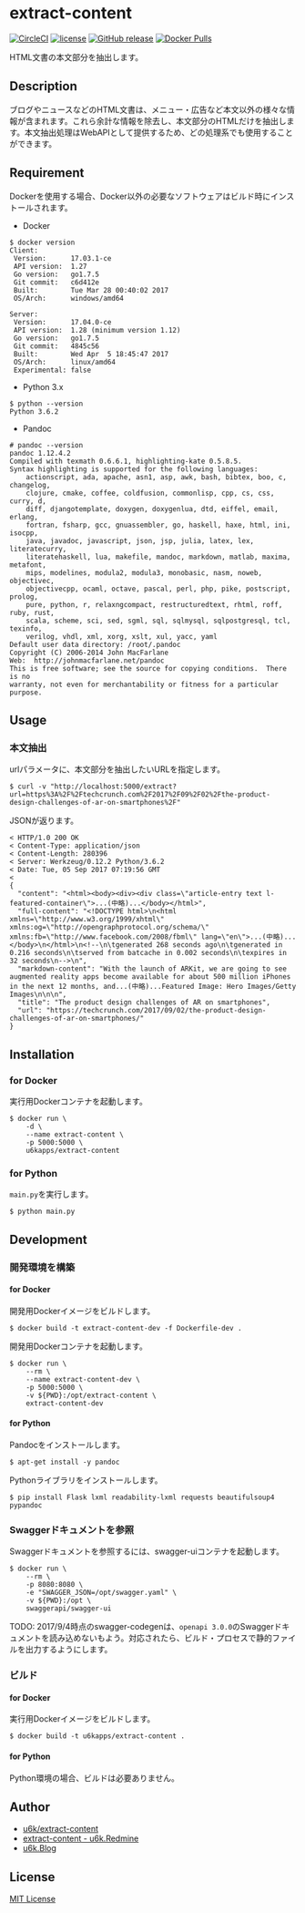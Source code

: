 # extract-content

[![CircleCI](https://img.shields.io/circleci/project/github/u6k/extract-content.svg)](https://circleci.com/gh/u6k/extract-content)
[![license](https://img.shields.io/github/license/u6k/extract-content.svg)](https://github.com/u6k/extract-content/blob/master/LICENSE)
[![GitHub release](https://img.shields.io/github/release/u6k/extract-content.svg)](https://github.com/u6k/extract-content/releases)
[![Docker Pulls](https://img.shields.io/docker/pulls/u6kapps/extract-content.svg)](https://hub.docker.com/r/u6kapps/extract-content/)

HTML文書の本文部分を抽出します。

## Description

ブログやニュースなどのHTML文書は、メニュー・広告など本文以外の様々な情報が含まれます。これら余計な情報を除去し、本文部分のHTMLだけを抽出します。本文抽出処理はWebAPIとして提供するため、どの処理系でも使用することができます。

## Requirement

Dockerを使用する場合、Docker以外の必要なソフトウェアはビルド時にインストールされます。

- Docker

```
$ docker version
Client:
 Version:      17.03.1-ce
 API version:  1.27
 Go version:   go1.7.5
 Git commit:   c6d412e
 Built:        Tue Mar 28 00:40:02 2017
 OS/Arch:      windows/amd64

Server:
 Version:      17.04.0-ce
 API version:  1.28 (minimum version 1.12)
 Go version:   go1.7.5
 Git commit:   4845c56
 Built:        Wed Apr  5 18:45:47 2017
 OS/Arch:      linux/amd64
 Experimental: false
```

- Python 3.x

```
$ python --version
Python 3.6.2
```

- Pandoc

```
# pandoc --version
pandoc 1.12.4.2
Compiled with texmath 0.6.6.1, highlighting-kate 0.5.8.5.
Syntax highlighting is supported for the following languages:
    actionscript, ada, apache, asn1, asp, awk, bash, bibtex, boo, c, changelog,
    clojure, cmake, coffee, coldfusion, commonlisp, cpp, cs, css, curry, d,
    diff, djangotemplate, doxygen, doxygenlua, dtd, eiffel, email, erlang,
    fortran, fsharp, gcc, gnuassembler, go, haskell, haxe, html, ini, isocpp,
    java, javadoc, javascript, json, jsp, julia, latex, lex, literatecurry,
    literatehaskell, lua, makefile, mandoc, markdown, matlab, maxima, metafont,
    mips, modelines, modula2, modula3, monobasic, nasm, noweb, objectivec,
    objectivecpp, ocaml, octave, pascal, perl, php, pike, postscript, prolog,
    pure, python, r, relaxngcompact, restructuredtext, rhtml, roff, ruby, rust,
    scala, scheme, sci, sed, sgml, sql, sqlmysql, sqlpostgresql, tcl, texinfo,
    verilog, vhdl, xml, xorg, xslt, xul, yacc, yaml
Default user data directory: /root/.pandoc
Copyright (C) 2006-2014 John MacFarlane
Web:  http://johnmacfarlane.net/pandoc
This is free software; see the source for copying conditions.  There is no
warranty, not even for merchantability or fitness for a particular purpose.
```

## Usage

### 本文抽出

urlパラメータに、本文部分を抽出したいURLを指定します。

```
$ curl -v "http://localhost:5000/extract?url=https%3A%2F%2Ftechcrunch.com%2F2017%2F09%2F02%2Fthe-product-design-challenges-of-ar-on-smartphones%2F"
```

JSONが返ります。

```
< HTTP/1.0 200 OK
< Content-Type: application/json
< Content-Length: 280396
< Server: Werkzeug/0.12.2 Python/3.6.2
< Date: Tue, 05 Sep 2017 07:19:56 GMT
<
{
  "content": "<html><body><div><div class=\"article-entry text l-featured-container\">...(中略)...</body></html>",
  "full-content": "<!DOCTYPE html>\n<html xmlns=\"http://www.w3.org/1999/xhtml\" xmlns:og=\"http://opengraphprotocol.org/schema/\" xmlns:fb=\"http://www.facebook.com/2008/fbml\" lang=\"en\">...(中略)...</body>\n</html>\n<!--\n\tgenerated 268 seconds ago\n\tgenerated in 0.216 seconds\n\tserved from batcache in 0.002 seconds\n\texpires in 32 seconds\n-->\n",
  "markdown-content": "With the launch of ARKit, we are going to see augmented reality apps become available for about 500 million iPhones in the next 12 months, and...(中略)...Featured Image: Hero Images/Getty Images\n\n\n",
  "title": "The product design challenges of AR on smartphones",
  "url": "https://techcrunch.com/2017/09/02/the-product-design-challenges-of-ar-on-smartphones/"
}
```

## Installation

### for Docker

実行用Dockerコンテナを起動します。

```
$ docker run \
    -d \
    --name extract-content \
    -p 5000:5000 \
    u6kapps/extract-content
```

### for Python

`main.py`を実行します。

```
$ python main.py
```

## Development

### 開発環境を構築

#### for Docker

開発用Dockerイメージをビルドします。

```
$ docker build -t extract-content-dev -f Dockerfile-dev .
```

開発用Dockerコンテナを起動します。

```
$ docker run \
    --rm \
    --name extract-content-dev \
    -p 5000:5000 \
    -v ${PWD}:/opt/extract-content \
    extract-content-dev
```

#### for Python

Pandocをインストールします。

```
$ apt-get install -y pandoc
```

Pythonライブラリをインストールします。

```
$ pip install Flask lxml readability-lxml requests beautifulsoup4 pypandoc
```

### Swaggerドキュメントを参照

Swaggerドキュメントを参照するには、swagger-uiコンテナを起動します。

```
$ docker run \
    --rm \
    -p 8080:8080 \
    -e "SWAGGER_JSON=/opt/swagger.yaml" \
    -v ${PWD}:/opt \
    swaggerapi/swagger-ui
```

TODO: 2017/9/4時点のswagger-codegenは、`openapi 3.0.0`のSwaggerドキュメントを読み込めないもよう。対応されたら、ビルド・プロセスで静的ファイルを出力するようにします。

### ビルド

#### for Docker

実行用Dockerイメージをビルドします。

```
$ docker build -t u6kapps/extract-content .
```

#### for Python

Python環境の場合、ビルドは必要ありません。

## Author

- [u6k/extract-content](https://github.com/u6k/extract-content)
- [extract-content - u6k.Redmine](https://redmine.u6k.me/projects/extract-content)
- [u6k.Blog](https://blog.u6k.me/)

## License

[MIT License](https://github.com/u6k/extract-content/blob/master/LICENSE)
